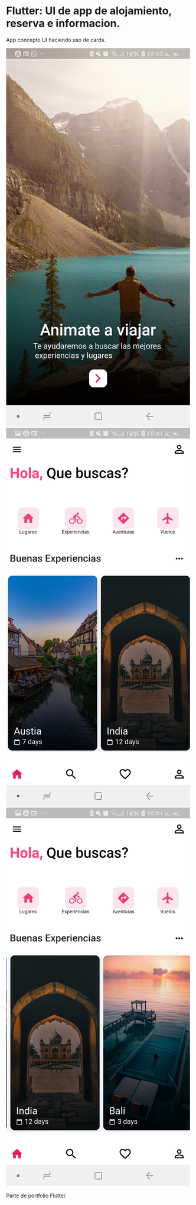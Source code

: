 # Flutter: UI de app de alojamiento, reserva e informacion.

App concepto UI haciendo uso de cards.

<img src="images/booking1.jpg">
<img src="images/booking2.jpg">
<img src="images/booking3.jpg">

Parte de portfolio Flutter.

